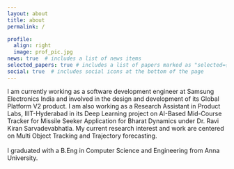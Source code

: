 ```yaml
---
layout: about
title: about
permalink: /

profile:
  align: right
  image: prof_pic.jpg
news: true  # includes a list of news items
selected_papers: true # includes a list of papers marked as "selected={true}"
social: true  # includes social icons at the bottom of the page
---
```


I am currently working as a software development engineer at Samsung Electronics India and involved in the design and development of its Global Platform V2 product. I am also working as a Research Assistant in Product Labs, IIIT-Hyderabad in its Deep Learning project on AI-Based Mid-Course Tracker for Missile Seeker Application for Bharat Dynamics under Dr. Ravi Kiran Sarvadevabhatla. My current research interest and work are centered on Multi Object Tracking and Trajectory forecasting. <br><br>
I graduated with a B.Eng in Computer Science and Engineering from Anna University.